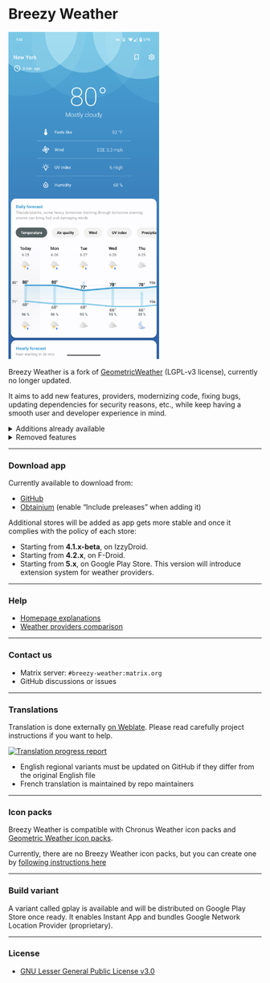 # Breezy Weather

<img src="fastlane/metadata/android/en-US/images/phoneScreenshots/01.png?raw=true" alt="" style="width: 300px" />

Breezy Weather is a fork of [GeometricWeather](https://github.com/WangDaYeeeeee/GeometricWeather) (LGPL-v3 license), currently no longer updated.

It aims to add new features, providers, modernizing code, fixing bugs, updating dependencies for security reasons, etc., while keep having a smooth user and developer experience in mind.

<details><summary>Additions already available</summary>

* New providers (Open-Meteo, MET Norway)
* Additional data for other providers
* New header design for homepage
* New organization for settings
* More Material 3 components
* Add hourly air quality
* Add Plume AQI scale for air quality widget
* Allow to disable background animation
* Documentation
* Translation updates via Weblate
* Tons of fixes
* Many non-visible improvements to the code
</details>

<details><summary>Removed features</summary>

* CyanogenMod Weather SDK (no longer maintained, only supported Android 5.0 anyway)

Network Location Providers removed due to security concerns about outdated libraries (we need help on this! See [#49](https://github.com/breezy-weather/breezy-weather/issues/49) if you want to contribute):
* AMap Location SDK
* Baidu SDK (not Baidu IP Location)

</details>

<hr />

### Download app

Currently available to download from:
* [GitHub](https://github.com/breezy-weather/breezy-weather/releases)
* [Obtainium](https://github.com/ImranR98/Obtainium) (enable “Include preleases” when adding it)

Additional stores will be added as app gets more stable and once it complies with the policy of each store:
- Starting from **4.1.x-beta**, on IzzyDroid.
- Starting from **4.2.x**, on F-Droid.
- Starting from **5.x**, on Google Play Store. This version will introduce extension system for weather providers.

<hr />

### Help

* [Homepage explanations](docs/HOMEPAGE.md)
* [Weather providers comparison](docs/PROVIDERS.md)

<hr />

### Contact us

* Matrix server: `#breezy-weather:matrix.org`
* GitHub discussions or issues

<hr />


### Translations

Translation is done externally [on Weblate](https://hosted.weblate.org/projects/breezy-weather/breezy-weather-android/#information). Please read carefully project instructions if you want to help.

[![Translation progress report](https://camo.githubusercontent.com/c651422c22fc5743a6bf2003b86ed171e1852a8b90030c2e3bae322e32b9f778/68747470733a2f2f686f737465642e7765626c6174652e6f72672f776964676574732f627265657a792d776561746865722f2d2f627265657a792d776561746865722d616e64726f69642f686f72697a6f6e74616c2d6175746f2e737667)](https://hosted.weblate.org/projects/breezy-weather/breezy-weather-android/#information)

* English regional variants must be updated on GitHub if they differ from the original English file
* French translation is maintained by repo maintainers

<hr />

### Icon packs

Breezy Weather is compatible with Chronus Weather icon packs and [Geometric Weather icon packs](https://github.com/breezy-weather/breezy-weather-icon-packs/blob/main/README.md).

Currently, there are no Breezy Weather icon packs, but you can create one by [following instructions here](https://github.com/breezy-weather/breezy-weather-icon-packs/blob/main/INSTRUCTIONS.md)

<hr />

### Build variant

A variant called gplay is available and will be distributed on Google Play Store once ready.
It enables Instant App and bundles Google Network Location Provider (proprietary).

<hr />

### License

* [GNU Lesser General Public License v3.0](/LICENSE)
